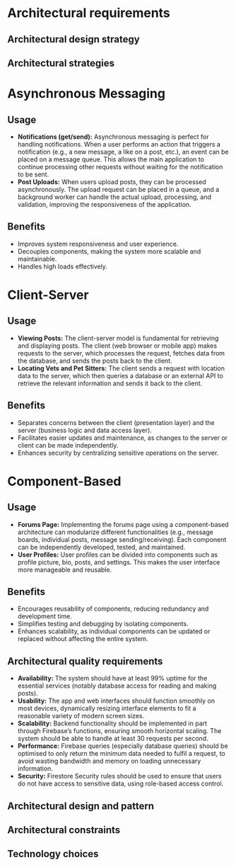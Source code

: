 # Architectural requirements
## Architectural design strategy

## Architectural strategies
# Asynchronous Messaging
## Usage
- **Notifications (get/send):** Asynchronous messaging is perfect for handling notifications. When a user performs an action that triggers a notification (e.g., a new message, a like on a post, etc.), an event can be placed on a message queue. This allows the main application to continue processing other requests without waiting for the notification to be sent.
- **Post Uploads:** When users upload posts, they can be processed asynchronously. The upload request can be placed in a queue, and a background worker can handle the actual upload, processing, and validation, improving the responsiveness of the application.

## Benefits
- Improves system responsiveness and user experience.
- Decouples components, making the system more scalable and maintainable.
- Handles high loads effectively.

# Client-Server
## Usage
- **Viewing Posts:** The client-server model is fundamental for retrieving and displaying posts. The client (web browser or mobile app) makes requests to the server, which processes the request, fetches data from the database, and sends the posts back to the client.
- **Locating Vets and Pet Sitters:** The client sends a request with location data to the server, which then queries a database or an external API to retrieve the relevant information and sends it back to the client.

## Benefits
- Separates concerns between the client (presentation layer) and the server (business logic and data access layer).
- Facilitates easier updates and maintenance, as changes to the server or client can be made independently.
- Enhances security by centralizing sensitive operations on the server.

# Component-Based
## Usage
- **Forums Page:** Implementing the forums page using a component-based architecture can modularize different functionalities (e.g., message boards, individual posts, message sending/receiving). Each component can be independently developed, tested, and maintained.
- **User Profiles:** User profiles can be divided into components such as profile picture, bio, posts, and settings. This makes the user interface more manageable and reusable.

## Benefits
- Encourages reusability of components, reducing redundancy and development time.
- Simplifies testing and debugging by isolating components.
- Enhances scalability, as individual components can be updated or replaced without affecting the entire system.


## Architectural quality requirements
- **Availability:** The system should have at least 99% uptime for the essential services (notably database access for reading and making posts).
- **Usability:** The app and web interfaces should function smoothly on most devices, dynamically resizing interface elements to fit a reasonable variety of modern screen sizes.
- **Scalability:** Backend functionality should be implemented in part through Firebase’s functions, ensuring smooth horizontal scaling. The system should be able to handle at least 30 requests per second. 
- **Performance:** Firebase queries (especially database queries) should be optimised to only return the minimum data needed to fulfil a request, to avoid wasting bandwidth and memory on loading unnecessary information. 
- **Security:** Firestore Security rules should be used to ensure that users do not have access to sensitive data, using role-based access control.

## Architectural design and pattern

## Architectural constraints

## Technology choices
